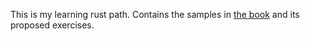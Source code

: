 This is my learning rust path.
Contains the samples in [the book](https://doc.rust-lang.org/book/) and its proposed exercises.


